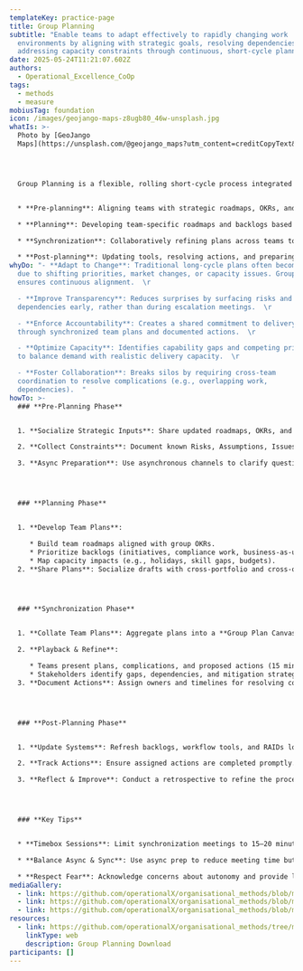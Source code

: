 ```yaml
---
templateKey: practice-page
title: Group Planning
subtitle: "Enable teams to adapt effectively to rapidly changing work
  environments by aligning with strategic goals, resolving dependencies, and
  addressing capacity constraints through continuous, short-cycle planning.  "
date: 2025-05-24T11:21:07.602Z
authors:
  - Operational_Excellence_CoOp
tags:
  - methods
  - measure
mobiusTag: foundation
icon: /images/geojango-maps-z8ugb80_46w-unsplash.jpg
whatIs: >-
  Photo by [GeoJango
  Maps](https://unsplash.com/@geojango_maps?utm_content=creditCopyText&utm_medium=referral&utm_source=unsplash)




  Group Planning is a flexible, rolling short-cycle process integrated into a team’s regular workflow. It replaces rigid long-term planning (e.g., quarterly cycles) with iterative sessions focused on synchronizing team plans, surfacing risks and dependencies, and fostering alignment across the organization. Key components include:  


  * **Pre-planning**: Aligning teams with strategic roadmaps, OKRs, and known constraints.  

  * **Planning**: Developing team-specific roadmaps and backlogs based on organizational priorities.  

  * **Synchronization**: Collaboratively refining plans across teams to address complications and dependencies.  

  * **Post-planning**: Updating tools, resolving actions, and preparing for the next cycle.
whyDo: "- **Adapt to Change**: Traditional long-cycle plans often become invalid
  due to shifting priorities, market changes, or capacity issues. Group Planning
  ensures continuous alignment.  \r

  - **Improve Transparency**: Reduces surprises by surfacing risks and
  dependencies early, rather than during escalation meetings.  \r

  - **Enforce Accountability**: Creates a shared commitment to delivery
  through synchronized team plans and documented actions.  \r

  - **Optimize Capacity**: Identifies capability gaps and competing priorities
  to balance demand with realistic delivery capacity.  \r

  - **Foster Collaboration**: Breaks silos by requiring cross-team
  coordination to resolve complications (e.g., overlapping work,
  dependencies).  "
howTo: >-
  ### **Pre-Planning Phase**


  1. **Socialize Strategic Inputs**: Share updated roadmaps, OKRs, and prioritized backlogs with all teams.  

  2. **Collect Constraints**: Document known Risks, Assumptions, Issues, Dependencies, and Constraints (RAIDs), capacity limits, and unfinished work.  

  3. **Async Preparation**: Use asynchronous channels to clarify questions and ensure readiness.  




  ### **Planning Phase**


  1. **Develop Team Plans**:  

     * Build team roadmaps aligned with group OKRs.  
     * Prioritize backlogs (initiatives, compliance work, business-as-usual tasks).  
     * Map capacity impacts (e.g., holidays, skill gaps, budgets).  
  2. **Share Plans**: Socialize drafts with cross-portfolio and cross-organizational stakeholders for feedback.  




  ### **Synchronization Phase**


  1. **Collate Team Plans**: Aggregate plans into a **Group Plan Canvas** (Now, Next, Later sections).  

  2. **Playback & Refine**:  

     * Teams present plans, complications, and proposed actions (15 minutes per team).  
     * Stakeholders identify gaps, dependencies, and mitigation strategies (20 minutes per team).  
  3. **Document Actions**: Assign owners and timelines for resolving complications.  




  ### **Post-Planning Phase**


  1. **Update Systems**: Refresh backlogs, workflow tools, and RAIDs logs.  

  2. **Track Actions**: Ensure assigned actions are completed promptly.  

  3. **Reflect & Improve**: Conduct a retrospective to refine the process for future cycles.  




  ### **Key Tips**


  * **Timebox Sessions**: Limit synchronization meetings to 15–20 minutes per team.  

  * **Balance Async & Sync**: Use async prep to reduce meeting time but ensure live collaboration for critical decisions.  

  * **Respect Fear**: Acknowledge concerns about autonomy and provide leadership reassurance upfront.
mediaGallery:
  - link: https://github.com/operationalX/organisational_methods/blob/main/Group%20Plan/group%20plan%20-%20next%20and%20later%20roadmap.pdf
  - link: https://github.com/operationalX/organisational_methods/blob/main/Group%20Plan/group%20plan%20-%20now%20roadmap.pdf
  - link: https://github.com/operationalX/organisational_methods/blob/main/Group%20Plan/group%20plan_%20context.pdf
resources:
  - link: https://github.com/operationalX/organisational_methods/tree/main/Group%20Plan
    linkType: web
    description: Group Planning Download
participants: []
---
```

